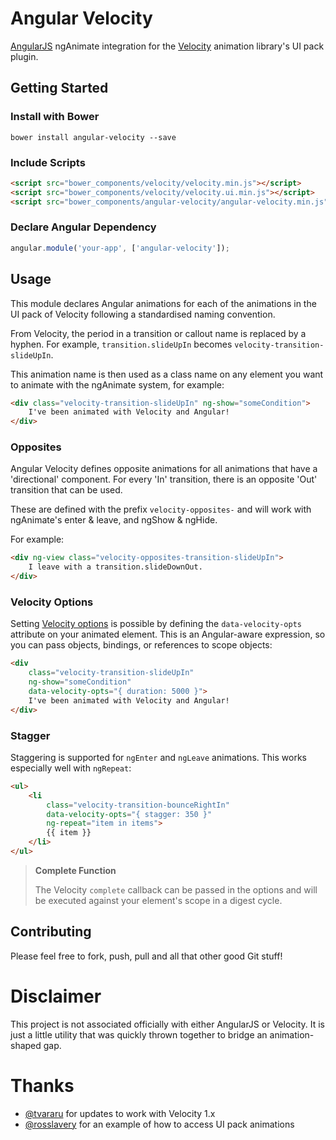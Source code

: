 
# Angular Velocity

[AngularJS](http://angularjs.org) ngAnimate integration for the [Velocity](http://velocityjs.org) animation library's UI pack plugin.

## Getting Started

### Install with Bower

```
bower install angular-velocity --save
```

### Include Scripts

```html
<script src="bower_components/velocity/velocity.min.js"></script>
<script src="bower_components/velocity/velocity.ui.min.js"></script>
<script src="bower_components/angular-velocity/angular-velocity.min.js"></script>
```

### Declare Angular Dependency

```javascript
angular.module('your-app', ['angular-velocity']);
```

## Usage

This module declares Angular animations for each of the animations in the UI pack of Velocity following a standardised naming convention.

From Velocity, the period in a transition or callout name is replaced by a hyphen. For example, `transition.slideUpIn` becomes `velocity-transition-slideUpIn`.

This animation name is then used as a class name on any element you want to animate with the ngAnimate system, for example:

```html
<div class="velocity-transition-slideUpIn" ng-show="someCondition">
	I've been animated with Velocity and Angular!
</div>
```

### Opposites

Angular Velocity defines opposite animations for all animations that have a 'directional' component. For every 'In' transition, there is an opposite 'Out' transition that can be used.

These are defined with the prefix `velocity-opposites-` and will work with ngAnimate's enter & leave, and ngShow & ngHide.

For example:

```html
<div ng-view class="velocity-opposites-transition-slideUpIn">
	I leave with a transition.slideDownOut.
</div>
```

### Velocity Options

Setting [Velocity options](http://julian.com/research/velocity/#arguments) is possible by defining the `data-velocity-opts` attribute on your animated element. This is an Angular-aware expression, so you can pass objects, bindings, or references to scope objects:

```html
<div 
    class="velocity-transition-slideUpIn"
    ng-show="someCondition"
    data-velocity-opts="{ duration: 5000 }">
	I've been animated with Velocity and Angular!
</div>
```

### Stagger

Staggering is supported for `ngEnter` and `ngLeave` animations. This works especially well with `ngRepeat`:

```html
<ul>
	<li 
	    class="velocity-transition-bounceRightIn"
	    data-velocity-opts="{ stagger: 350 }"
	    ng-repeat="item in items">
		{{ item }}
	</li>
</ul>
```

> **Complete Function**
> 
> The Velocity `complete` callback can be passed in the options and will be executed against your element's scope in a digest cycle.


## Contributing

Please feel free to fork, push, pull and all that other good Git stuff!

# Disclaimer

This project is not associated officially with either AngularJS or Velocity. It is just a little utility that was quickly thrown together to bridge an animation-shaped gap.

# Thanks

- [@tvararu](https://github.com/tvararu) for updates to work with Velocity 1.x
- [@rosslavery](https://github.com/rosslavery) for an example of how to access UI pack animations
